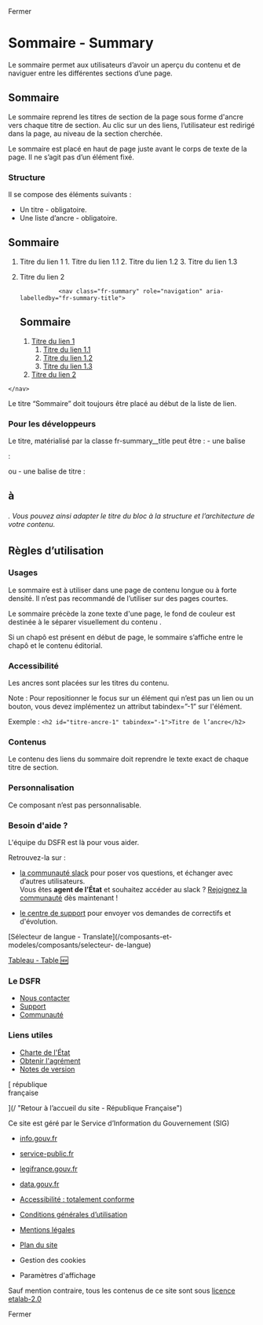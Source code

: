 Fermer

# Sommaire - Summary

Le sommaire permet aux utilisateurs d’avoir un aperçu du contenu et de
naviguer entre les différentes sections d’une page.

## Sommaire

Le sommaire reprend les titres de section de la page sous forme d'ancre vers
chaque titre de section. Au clic sur un des liens, l’utilisateur est redirigé
dans la page, au niveau de la section cherchée.

Le sommaire est placé en haut de page juste avant le corps de texte de la
page. Il ne s’agit pas d’un élément fixé.

### Structure

Il se compose des éléments suivants :

  * Un titre - obligatoire.
  * Une liste d’ancre - obligatoire. 

## Sommaire

  1. Titre du lien 1
    1. Titre du lien 1.1
    2. Titre du lien 1.2
    3. Titre du lien 1.3
  2. Titre du lien 2

    
    
                    <nav class="fr-summary" role="navigation" aria-labelledby="fr-summary-title">
      <h2 class="fr-summary__title" id="fr-summary-title">Sommaire</h2>
      <ol>
          <li>
              <a class="fr-summary__link" id="summary-link-1" href="#anchor-1">Titre du lien 1</a>
              <ol>
                  <li>
                      <a class="fr-summary__link" id="summary-link-1-1" href="#anchor-1.1">Titre du lien 1.1</a>
                  </li>
                  <li>
                      <a class="fr-summary__link" id="summary-link-1-2" href="#anchor-1.2">Titre du lien 1.2</a>
                  </li>
                  <li>
                      <a class="fr-summary__link" id="summary-link-1-3" href="#anchor-1.3">Titre du lien 1.3</a>
                  </li>
              </ol>
          </li>
          <li>
              <a class="fr-summary__link" id="summary-link-2" href="#anchor-2">Titre du lien 2</a>
          </li>
      </ol>
    </nav>
                    
                  

Le titre “Sommaire” doit toujours être placé au début de la liste de lien.

### Pour les développeurs

Le titre, matérialisé par la classe fr-summary__title peut être : - une balise
<p> : <p class="fr-summary__title"> ou - une balise de titre : <h2 class="fr-
summary__title"> à <h6>. Vous pouvez ainsi adapter le titre du bloc à la
structure et l’architecture de votre contenu.

## Règles d’utilisation

### Usages

Le sommaire est à utiliser dans une page de contenu longue ou à forte densité.
Il n’est pas recommandé de l’utiliser sur des pages courtes.

Le sommaire précède la zone texte d'une page, le fond de couleur est destinée
à le séparer visuellement du contenu .

Si un chapô est présent en début de page, le sommaire s’affiche entre le chapô
et le contenu éditorial.

### Accessibilité

Les ancres sont placées sur les titres <hx> du contenu.

Note : Pour repositionner le focus sur un élément qui n’est pas un lien ou un
bouton, vous devez implémentez un attribut tabindex=”-1” sur l'élément.

Exemple : `<h2 id="titre-ancre-1" tabindex="-1">Titre de l’ancre</h2>`

### Contenus

Le contenu des liens du sommaire doit reprendre le texte exact de chaque titre
de section.

### Personnalisation

Ce composant n’est pas personnalisable.

### Besoin d'aide ?

L'équipe du DSFR est là pour vous aider.

Retrouvez-la sur :

  * [la communauté slack](https://gouvfr.slack.com/ "la communauté slack - nouvelle fenêtre") pour poser vos questions, et échanger avec d’autres utilisateurs.   
Vous êtes **agent de l’État** et souhaitez accéder au slack ? [Rejoignez la
communauté](https://gouvfr.atlassian.net/servicedesk/customer/portal/1/group/1/create/9
"Rejoignez la communauté - nouvelle fenêtre") dès maintenant !

  * [ le centre de support](https://gouvfr.atlassian.net/servicedesk/customer/portals "le centre de support - nouvelle fenêtre") pour envoyer vos demandes de correctifs et d'évolution.

[Sélecteur de langue - Translate](/composants-et-modeles/composants/selecteur-
de-langue)

[ Tableau - Table 🆕](/composants-et-modeles/composants/tableau)

### Le DSFR

  * [ Nous contacter ](https://gouvfr.atlassian.net/servicedesk/customer/portals "Nous contacter - nouvelle fenêtre")
  * [Support](/centre-de-support)
  * [Communauté](/communaute)

### Liens utiles

  * [Charte de l'État](https://www.info.gouv.fr/marque-Etat "Charte de l'État - nouvelle fenêtre")
  * [Obtenir l'agrément](/utilisation-et-organisation/procedure-des-agrements)
  * [Notes de version](/a-propos/versions/version-courante)

[ république  
française

](/ "Retour à l’accueil du site - République Française")

Ce site est géré par le Service d’Information du Gouvernement (SIG)

  * [info.gouv.fr](https://info.gouv.fr "info.gouv.fr - nouvelle fenêtre")
  * [service-public.fr](https://service-public.fr "service-public.fr - nouvelle fenêtre")
  * [legifrance.gouv.fr](https://legifrance.gouv.fr "legifrance.gouv.fr - nouvelle fenêtre")
  * [data.gouv.fr](https://data.gouv.fr "data.gouv.fr - nouvelle fenêtre")

  * [Accessibilité : totalement conforme](/accessibilite)
  * [Conditions générales d’utilisation](/a-propos/conditions-generales-d-utilisation)
  * [Mentions légales](/mentions-legales)
  * [Plan du site](/plan-du-site)
  * Gestion des cookies 
  * Paramètres d'affichage 

Sauf mention contraire, tous les contenus de ce site sont sous [licence
etalab-2.0](https://github.com/etalab/licence-ouverte/blob/master/LO.md
"licence etalab-2.0 - nouvelle fenêtre")

Fermer
